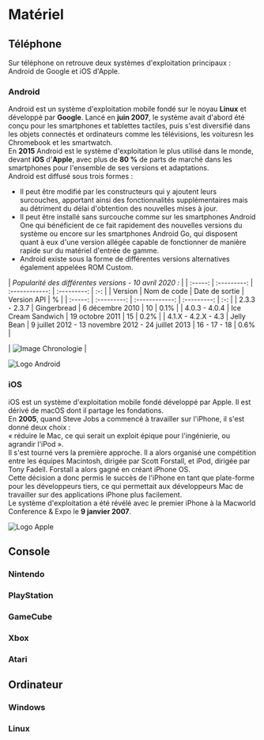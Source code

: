 # Matériel

## Téléphone
Sur téléphone on retrouve deux systèmes d'exploitation principaux : Android de Google et iOS d'Apple.

### Android
Android est un système d'exploitation mobile fondé sur le noyau **Linux** et développé par **Google**.
Lancé en **juin 2007**, le système avait d'abord été conçu pour les smartphones et tablettes tactiles, puis s'est diversifié dans les objets connectés et ordinateurs comme les télévisions, les voituresn les Chromebook et les smartwatch.  
En **2015** Android est le système d'exploitation le plus utilisé dans le monde, devant **iOS** d'**Apple**, avec plus de **80 %** de parts de marché dans les smartphones pour l'ensemble de ses versions et adaptations.  
Android est diffusé sous trois formes :
* Il peut être modifié par les constructeurs qui y ajoutent leurs surcouches, apportant ainsi des fonctionnalités supplémentaires mais au détriment du délai d'obtention des nouvelles mises à jour.
* Il peut être installé sans surcouche comme sur les smartphones Android One qui bénéficient de ce fait rapidement des nouvelles versions du système ou encore sur les smartphones Android Go, qui disposent quant à eux d'une version allégée capable de fonctionner de manière rapide sur du matériel d'entrée de gamme.
* Android existe sous la forme de différentes versions alternatives également appelées ROM Custom.

| _Popularité des différentes versions - 10 avril 2020 :_ |
| :-----: | :---------: | :------------: | :---------: | :-: |
| Version | Nom de code | Date de sortie | Version API |  %  |
| :-----: | :---------: | :------------: | :---------: | :-: |
| 2.3.3 - 2.3.7 | Gingerbread | 6 décembre 2010 | 10 | 0.1% |
| 4.0.3 - 4.0.4 | Ice Cream Sandwich | 19 octobre 2011 | 15 | 0.2% |
| 4.1.X - 4.2.X - 4.3 | Jelly Bean | 9 juillet 2012 - 13 novembre 2012 - 24 juillet 2013 | 16 - 17 - 18 | 0.6% |






| ![Image Chronologie](https://upload.wikimedia.org/wikipedia/fr/timeline/a2ec00d22b45935f1b1ee379d3e8bcb8.png)     |




![Logo Android](https://encrypted-tbn0.gstatic.com/images?q=tbn:ANd9GcQH7GYnHkPj_kwfCKYHYknvrLt0L3slfTuJJQ&usqp=CAU)

### iOS
iOS est un système d'exploitation mobile fondé développé par Apple. Il est dérivé de macOS dont il partage les fondations.  
En **2005**, quand Steve Jobs a commencé à travailler sur l'iPhone, il s'est donné deux choix :  
« réduire le Mac, ce qui serait un exploit épique pour l'ingénierie, ou agrandir l'iPod ».  
Il s'est tourné vers la première approche. Il a alors organisé une compétition entre les équipes Macintosh, dirigée par Scott Forstall, et iPod, dirigée par Tony Fadell. Forstall a alors gagné en créant iPhone OS.  
Cette décision a donc permis le succès de l'iPhone en tant que plate-forme pour les développeurs tiers, ce qui permettait aux développeurs Mac de travailler sur des applications iPhone plus facilement.  
Le système d'exploitation a été révélé avec le premier iPhone à la Macworld Conference & Expo le **9 janvier 2007**.

![Logo Apple](https://seeklogo.com/images/I/ios-logo-6E4FB144E1-seeklogo.com.png)

## Console
### Nintendo
### PlayStation
### GameCube
### Xbox
### Atari

## Ordinateur
### Windows
### Linux